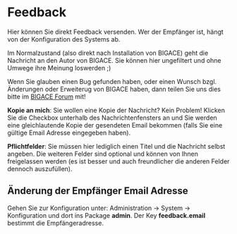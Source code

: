 # Feedback

Hier können Sie direkt Feedback versenden. Wer der Empfänger ist, hängt von der Konfiguration des Systems ab.

Im Normalzustand (also direkt nach Installation von BIGACE) geht die Nachricht an den Autor von BIGACE. Sie können hier ungefiltert und ohne Umwege ihre Meinung loswerden ;)

Wenn Sie glauben einen Bug gefunden haben, oder einen Wunsch bzgl. Änderungen oder Erweiterug von BIGACE haben, dann teilen Sie uns dies bitte im [BIGACE Forum](http://forum.bigace.de/) mit!

**Kopie an mich**:
Sie wollen eine Kopie der Nachricht? Kein Problem! Klicken Sie die Checkbox unterhalb des Nachrichtenfensters an und Sie werden eine gleichlautende Kopie der gesendeten Email bekommen (falls Sie eine gültige Email Adresse eingegeben haben).

**Pflichtfelder**:
Sie müssen hier lediglich einen Titel und die Nachricht selbst angeben. Die weiteren Felder sind optional und können von Ihnen freigelassen werden (es ist besser und auch freundlicher die anderen Felder dennoch auszufüllen).

## Änderung der Empfänger Email Adresse

Gehen Sie zur Konfiguration unter: Administration -> System -> Konfiguration und dort ins Package **admin**. Der Key **feedback.email** bestimmt die Empfängeradresse.
